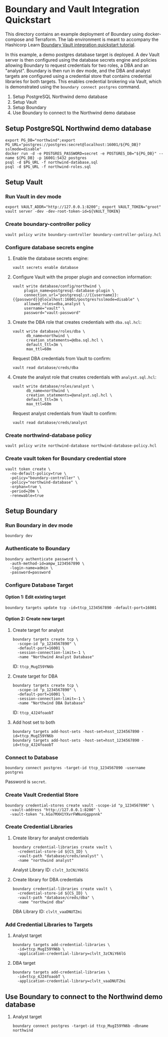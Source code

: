# Boundary and Vault Integration Quickstart

This directory contains an example deployment of Boundary using docker-compose and Terraform. The lab environment is meant to accompany the Hashicorp Learn [Boundary Vault integration quickstart tutorial](https://learn.hashicorp.com/tutorials/boundary/vault-cred-brokering-quickstart).

In this example, a demo postgres database target is deployed. A dev Vault server is then configured using the database secrets engine and policies allowing Boundary to request credentials for two roles, a DBA and an "analyst". Boundary is then run in dev mode, and the DBA and analyst targets are configured using a credential store that contains credential libraries for both targets. This enables credential brokering via Vault, which is demonstrated using the `boundary connect postgres` command.

1. Setup PostgreSQL Northwind demo database
2. Setup Vault
3. Setup Boundary
4. Use Boundary to connect to the Northwind demo database

## Setup PostgreSQL Northwind demo database


```shell
export PG_DB="northwind";export PG_URL="postgres://postgres:secret@localhost:16001/${PG_DB}?sslmode=disable"
docker run -d -e POSTGRES_PASSWORD=secret -e POSTGRES_DB="${PG_DB}" --name ${PG_DB} -p 16001:5432 postgres
psql -d $PG_URL -f northwind-database.sql
psql -d $PG_URL -f northwind-roles.sql
```

## Setup Vault

### Run Vault in dev mode

```shell
export VAULT_ADDR="http://127.0.0.1:8200"; export VAULT_TOKEN="groot"
vault server -dev -dev-root-token-id=${VAULT_TOKEN}
```

### Create boundary-controller policy

```shell
vault policy write boundary-controller boundary-controller-policy.hcl
```

### Configure database secrets engine

1. Enable the database secrets engine:

    ```shell
    vault secrets enable database
    ```

1. Configure Vault with the proper plugin and connection information:

    ```shell
    vault write database/config/northwind \
         plugin_name=postgresql-database-plugin \
         connection_url="postgresql://{{username}}:{{password}}@localhost:16001/postgres?sslmode=disable" \
         allowed_roles=dba,analyst \
         username="vault" \
         password="vault-password"
    ```

1. Create the DBA role that creates credentials with `dba.sql.hcl`:

    ```shell
    vault write database/roles/dba \
          db_name=northwind \
          creation_statements=@dba.sql.hcl \
          default_ttl=3m \
          max_ttl=60m
    ```

    Request DBA credentials from Vault to confirm:

    ```shell
    vault read database/creds/dba
    ```

1. Create the analyst role that creates credentials with `analyst.sql.hcl`:

    ```shell
    vault write database/roles/analyst \
          db_name=northwind \
          creation_statements=@analyst.sql.hcl \
          default_ttl=3m \
          max_ttl=60m
    ```

    Request analyst credentials from Vault to confirm:

    ```shell
    vault read database/creds/analyst
    ```

### Create northwind-database policy

```shell
vault policy write northwind-database northwind-database-policy.hcl
```

### Create vault token for Boundary credential store

```shell
vault token create \
  -no-default-policy=true \
  -policy="boundary-controller" \
  -policy="northwind-database" \
  -orphan=true \
  -period=20m \
  -renewable=true
```

## Setup Boundary

### Run Boundary in dev mode

```shell
boundary dev
```

### Authenticate to Boundary

```shell
boundary authenticate password \
  -auth-method-id=ampw_1234567890 \
  -login-name=admin \
  -password=password
```

### Configure Database Target

#### Option 1: Edit existing target

```shell
boundary targets update tcp -id=ttcp_1234567890 -default-port=16001
```

#### Option 2: Create new target

1. Create target for analyst

    ```shell
    boundary targets create tcp \
      -scope-id "p_1234567890" \
      -default-port=16001 \
      -session-connection-limit=-1 \
      -name "Northwind Analyst Database"
    ```

    ID: `ttcp_MugI59YN6b`

1. Create target for DBA

    ```shell
    boundary targets create tcp \
      -scope-id "p_1234567890" \
      -default-port=16001 \
      -session-connection-limit=-1 \
      -name "Northwind DBA Database"
    ```

    ID: `ttcp_4J24foaobT`

1. Add host set to both

    ```shell
    boundary targets add-host-sets -host-set=hsst_1234567890 -id=ttcp_MugI59YN6b
    boundary targets add-host-sets -host-set=hsst_1234567890 -id=ttcp_4J24foaobT
    ```

### Connect to Database

```shell
boundary connect postgres -target-id ttcp_1234567890 -username postgres
```

Password is `secret`.

### Create Vault Credential Store

```shell
boundary credential-stores create vault -scope-id "p_1234567890" \
  -vault-address "http://127.0.0.1:8200" \
  -vault-token "s.kGa7MXH1YXvrFWNunGgppnnk"
```

### Create Credential Libraries

1. Create library for analyst credentials

    ```shell
    boundary credential-libraries create vault \
      -credential-store-id ${CS_ID} \
      -vault-path "database/creds/analyst" \
      -name "northwind analyst"
    ```

    Analyst Library ID: `clvlt_3zCNiY66lG`

1. Create library for DBA credentials

    ```shell
    boundary credential-libraries create vault \
      -credential-store-id ${CS_ID} \
      -vault-path "database/creds/dba" \
      -name "northwind dba"
    ```

    DBA Library ID: `clvlt_vaaDNUTZmi`

### Add Credential Libraries to Targets

1. Analyst target

    ```shell
    boundary targets add-credential-libraries \
      -id=ttcp_MugI59YN6b \
      -application-credential-library=clvlt_3zCNiY66lG
    ```

1. DBA target

    ```shell
    boundary targets add-credential-libraries \
      -id=ttcp_4J24foaobT \
      -application-credential-library=clvlt_vaaDNUTZmi
    ```
## Use Boundary to connect to the Northwind demo database

1. Analyst target

    ```shell
    boundary connect postgres -target-id ttcp_MugI59YN6b -dbname northwind
    ```
